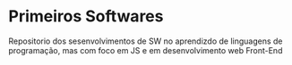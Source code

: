 # Primeiros Softwares
 Repositorio dos sesenvolvimentos de SW no aprendizdo de linguagens de programação, mas com foco em JS
 e em desenvolvimento web Front-End
